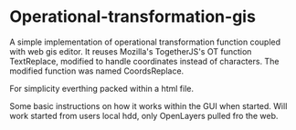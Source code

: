 # Operational-transformation-gis
A simple implementation of operational transformation function coupled with web gis editor. It reuses Mozilla's TogetherJS's OT function TextReplace, modified to handle coordinates instead of characters. The modified function was named CoordsReplace.

For simplicity everthing packed within a html file.

Some basic instructions on how it works within the GUI when started.
Will work started from users local hdd, only OpenLayers pulled fro the web.

